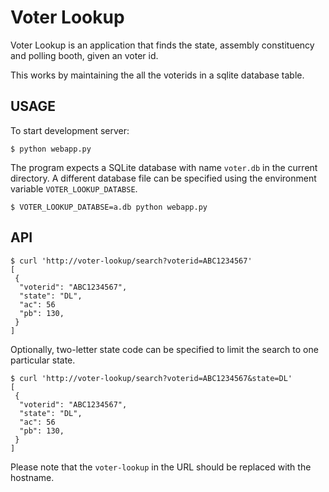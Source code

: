 Voter Lookup
============

Voter Lookup is an application that finds the state, assembly constituency and polling booth, given an voter id.

This works by maintaining the all the voterids in a sqlite database table.

USAGE
-----

To start development server:

	$ python webapp.py

The program expects a SQLite database with name `voter.db` in the current directory. A different database file can be specified using the environment variable `VOTER_LOOKUP_DATABSE`.

	$ VOTER_LOOKUP_DATABSE=a.db python webapp.py

API
---

	$ curl 'http://voter-lookup/search?voterid=ABC1234567'
	[
	 {
	  "voterid": "ABC1234567",
	  "state": "DL",
	  "ac": 56
	  "pb": 130,
	 }
	]

Optionally, two-letter state code can be specified to limit the search to one particular state.


	$ curl 'http://voter-lookup/search?voterid=ABC1234567&state=DL'
	[
	 {
	  "voterid": "ABC1234567",
	  "state": "DL",
	  "ac": 56
	  "pb": 130,
	 }
	]

Please note that the `voter-lookup` in the URL should be replaced with the hostname.
